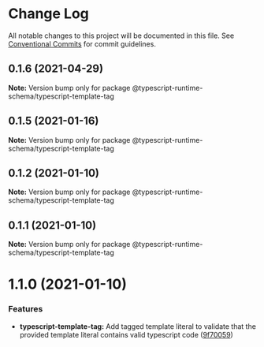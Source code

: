 # Change Log

All notable changes to this project will be documented in this file.
See [Conventional Commits](https://conventionalcommits.org) for commit guidelines.

## 0.1.6 (2021-04-29)

**Note:** Version bump only for package @typescript-runtime-schema/typescript-template-tag





## 0.1.5 (2021-01-16)

**Note:** Version bump only for package @typescript-runtime-schema/typescript-template-tag





## 0.1.2 (2021-01-10)

**Note:** Version bump only for package @typescript-runtime-schema/typescript-template-tag





## 0.1.1 (2021-01-10)

**Note:** Version bump only for package @typescript-runtime-schema/typescript-template-tag





# 1.1.0 (2021-01-10)


### Features

* **typescript-template-tag:** Add tagged template literal to validate that the provided template literal contains valid typescript code ([9f70059](https://github.com/simonlovesyou/typescript-schema/commit/9f700598016c5d0e0d7aa8e8be6c3df1602abe46))

